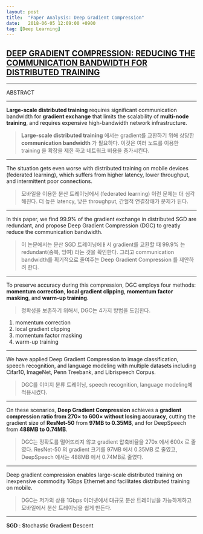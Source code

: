 ```yaml
---
layout: post
title:  "Paper Analysis: Deep Gradient Compression"
date:   2018-06-05 12:09:00 +0900
tag: [Deep Learning]
---
```


## [DEEP GRADIENT COMPRESSION: REDUCING THE COMMUNICATION BANDWIDTH FOR DISTRIBUTED TRAINING](https://arxiv.org/abs/1712.01887)


---

ABSTRACT

---

**Large-scale distributed training** requires significant communication bandwidth for **gradient exchange** that limits the scalability of **multi-node training**, and requires expensive high-bandwidth network infrastructure.

>**Large-scale distributed training** 에서는 gradient를 교환하기 위해 상당한 **communication bandwidth** 가 필요하다. 이것은 여러 노드를 이용한 training 을 확장을 제한 하고 네트워크 비용을 증가시킨다. 

---

The situation gets even worse with distributed training on mobile devices (federated learning), which suffers from higher latency, lower throughput, and intermittent poor connections.

>모바일을 이용한 분산 트레이닝에서 (federated learning) 이런 문제는 더 심각해진다. 더 높은 latency, 낮은 throughput, 간헐적 연결장애가 문제가 된다.

---

In this paper, we find 99.9% of the gradient exchange in distributed SGD are redundant, and propose Deep Gradient Compression (DGC) to greatly reduce the communication bandwidth.

>이 논문에서는 분산 SGD 트레이닝에ㅐ서 gradient를 교환할 때 99.9% 는 redundant(중복, 잉여) 라는 것을 확인한다. 그리고 communication bandwidth를 획기적으로 줄여주는 Deep Gradient Compression 를 제안하려 한다.

---

To preserve accuracy during this compression, DGC employs four methods: **momentum correction**, **local gradient clipping**, **momentum factor masking**, and **warm-up training**.

>정확성을 보존하기 위해서, DGC는 4가지 방법을 도입한다.
1. momentum correction
2. local gradient clipping
3. momentum factor masking  
4. warm-up training

---

We have applied Deep Gradient Compression to image classification, speech recognition, and language modeling with multiple datasets including Cifar10, ImageNet, Penn Treebank, and Librispeech Corpus. 

> DGC를 이미지 분류 트레이닝, speech recognition, language modeling에 적용시켰다.

---

On these scenarios, **Deep Gradient Compression** achieves a **gradient compression ratio from 270× to 600× without losing accuracy**, cutting the gradient size of **ResNet-50** from **97MB to 0.35MB**, and for DeepSpeech from **488MB to 0.74MB**. 

> DGC는 정확도를 떨어뜨리지 않고 gradient 압축비율을 270x 에서 600x 로 줄였다. ResNet-50 의 gradient 크기를 97MB 에서 0.35MB 로 줄였고, DeepSpeech 에서는 488MB 에서 0.74MB로 줄였다.

---

Deep gradient compression enables large-scale distributed training on inexpensive commodity 1Gbps Ethernet and facilitates distributed training on mobile.

> DGC는 저가의 상용 1Gbps 이더넷에서 대규모 분산 트레이닝을 가능하게하고 모바일에서 분산 트레이닝을 쉽게 만든다.


---

**SGD** :  **S**tochastic **G**radient **D**escent

